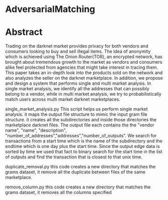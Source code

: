 # AdversarialMatching

# Abstract 
Trading on the darknet market provides privacy for both vendors and consumers looking to buy and sell illegal items. 
The idea of anonymity which is achieved using The Onion Router(TOR), an encrypted network, has brought about
tremendous growth to the market as vendors and consumers alike feel protected from agencies that might take interest 
in tracing them. This paper takes an in-depth look into the products sold on the network and also analyzes the seller 
on the darknet marketplace. In addition, we propose and design a system that performs single and multi market analysis.
In single market analysis, we identify all the addresses that can possibly belong to a vendor, while in multi market
analysis, we try to probabilistically match users across multi market darknet marketplaces.

single_market_analysis.py
This script helps us perform single market analysis. 
it maps the  output file structure to mimic the input gram file structure.
it creates all the subdirectories and inside those directories the marketplace 
darknet files. The output file each contains the the "vendor name", "name", "description", 
"number_of_addresses","addresses","number_of_outputs". 
We search for transactions from a start time which is the name of the subdirectory and the endtime 
which is one day plus the start time. Since the output edge data is sorted by time we used that fact to 
binary search for the start time in the list of outputs and find the transaction that is closest to that
unix time. 

duplicate_removal.py
this code creates a new directory that matches the grams dataset, it remove all the duplicate between files
of the same marketplace. 

remove_column.py
this code creates a new directory that matches the grams dataset, it removes all the columns specified
